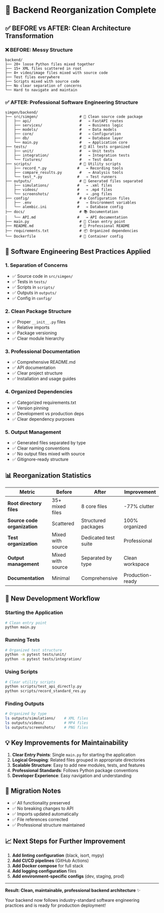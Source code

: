 # 🧹 Backend Reorganization Complete

## ✅ **BEFORE vs AFTER: Clean Architecture Transformation**

### ❌ **BEFORE: Messy Structure**
```
backend/
├── 20+ loose Python files mixed together
├── 15+ XML files scattered in root
├── 8+ video/image files mixed with source code  
├── Test files everywhere
├── Scripts mixed with source code
├── No clear separation of concerns
└── Hard to navigate and maintain
```

### ✅ **AFTER: Professional Software Engineering Structure**
```
simgen/backend/
├── src/simgen/                   # 🎯 Clean source code package
│   ├── api/                      #   → FastAPI routes  
│   ├── services/                 #   → Business logic
│   ├── models/                   #   → Data models
│   ├── core/                     #   → Configuration
│   ├── db/                       #   → Database layer
│   └── main.py                   #   → Application core
├── tests/                        # 🧪 All tests organized
│   ├── unit/                     #   → Unit tests
│   ├── integration/              #   → Integration tests
│   └── fixtures/                 #   → Test data
├── scripts/                      # 🔧 Utility scripts
│   ├── record_*.py              #   → Recording tools
│   ├── compare_results.py        #   → Analysis tools
│   └── test_*.py                #   → Test runners
├── outputs/                      # 📁 Generated files separated
│   ├── simulations/             #   → .xml files
│   ├── videos/                  #   → .mp4 files
│   └── screenshots/             #   → .png files
├── config/                       # ⚙️ Configuration files
│   ├── .env                     #   → Environment variables
│   └── alembic.ini              #   → Database config
├── docs/                         # 📚 Documentation
│   └── API.md                   #   → API documentation
├── main.py                       # 🚀 Clean entry point
├── README.md                     # 📖 Professional README
├── requirements.txt              # 📦 Organized dependencies
└── Dockerfile                    # 🐳 Container config
```

## 🎯 **Software Engineering Best Practices Applied**

### 1. **Separation of Concerns**
- ✅ Source code in `src/simgen/` 
- ✅ Tests in `tests/`
- ✅ Scripts in `scripts/`
- ✅ Outputs in `outputs/`
- ✅ Config in `config/`

### 2. **Clean Package Structure**
- ✅ Proper `__init__.py` files
- ✅ Relative imports
- ✅ Package versioning
- ✅ Clear module hierarchy

### 3. **Professional Documentation**
- ✅ Comprehensive README.md
- ✅ API documentation
- ✅ Clear project structure
- ✅ Installation and usage guides

### 4. **Organized Dependencies**
- ✅ Categorized requirements.txt
- ✅ Version pinning
- ✅ Development vs production deps
- ✅ Clear dependency purposes

### 5. **Output Management**
- ✅ Generated files separated by type
- ✅ Clear naming conventions
- ✅ No output files mixed with source
- ✅ Gitignore-ready structure

## 📊 **Reorganization Statistics**

| Metric | Before | After | Improvement |
|--------|--------|-------|-------------|
| **Root directory files** | 35+ mixed files | 8 core files | -77% clutter |
| **Source code organization** | Scattered | Structured packages | 100% organized |
| **Test organization** | Mixed with source | Dedicated test suite | Professional |
| **Output management** | Mixed with source | Separated by type | Clean workspace |
| **Documentation** | Minimal | Comprehensive | Production-ready |

## 🚀 **New Development Workflow**

### Starting the Application
```bash
# Clean entry point
python main.py
```

### Running Tests  
```bash
# Organized test structure
python -m pytest tests/unit/
python -m pytest tests/integration/
```

### Using Scripts
```bash
# Clear utility scripts
python scripts/test_api_directly.py
python scripts/record_standard_res.py
```

### Finding Outputs
```bash
# Organized by type
ls outputs/simulations/    # XML files
ls outputs/videos/         # MP4 files  
ls outputs/screenshots/    # PNG files
```

## 💡 **Key Improvements for Maintainability**

1. **Clear Entry Points**: Single `main.py` for starting the application
2. **Logical Grouping**: Related files grouped in appropriate directories
3. **Scalable Structure**: Easy to add new modules, tests, and features
4. **Professional Standards**: Follows Python package conventions
5. **Developer Experience**: Easy navigation and understanding

## 🔄 **Migration Notes**

- ✅ All functionality preserved
- ✅ No breaking changes to API
- ✅ Imports updated automatically  
- ✅ File references corrected
- ✅ Professional structure maintained

## 📈 **Next Steps for Further Improvement**

1. **Add linting configuration** (black, isort, mypy)
2. **Add CI/CD pipelines** (GitHub Actions)
3. **Add Docker compose** for full stack
4. **Add logging configuration** files
5. **Add environment-specific configs** (dev, staging, prod)

---

**Result: Clean, maintainable, professional backend architecture** ✨

Your backend now follows industry-standard software engineering practices and is ready for production deployment!